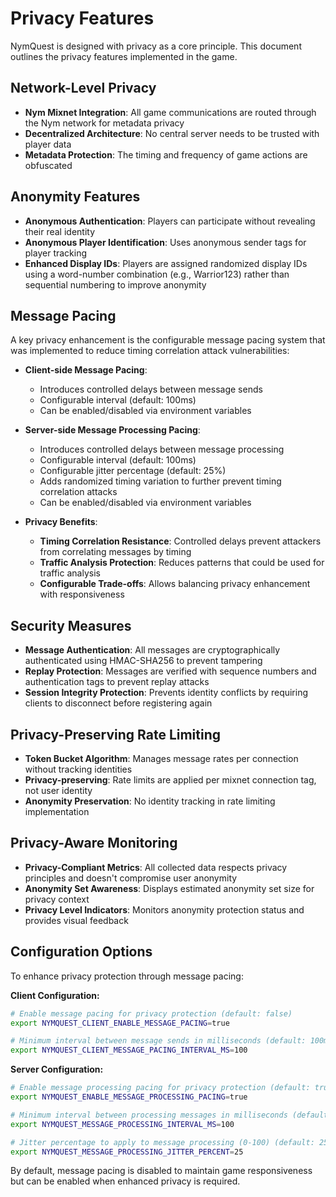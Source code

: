 # Privacy Features

NymQuest is designed with privacy as a core principle. This document outlines the privacy features implemented in the game.

## Network-Level Privacy

- **Nym Mixnet Integration**: All game communications are routed through the Nym network for metadata privacy
- **Decentralized Architecture**: No central server needs to be trusted with player data
- **Metadata Protection**: The timing and frequency of game actions are obfuscated

## Anonymity Features

- **Anonymous Authentication**: Players can participate without revealing their real identity
- **Anonymous Player Identification**: Uses anonymous sender tags for player tracking
- **Enhanced Display IDs**: Players are assigned randomized display IDs using a word-number combination (e.g., Warrior123) rather than sequential numbering to improve anonymity

## Message Pacing

A key privacy enhancement is the configurable message pacing system that was implemented to reduce timing correlation attack vulnerabilities:

- **Client-side Message Pacing**: 
  - Introduces controlled delays between message sends
  - Configurable interval (default: 100ms)
  - Can be enabled/disabled via environment variables

- **Server-side Message Processing Pacing**:
  - Introduces controlled delays between message processing
  - Configurable interval (default: 100ms)
  - Configurable jitter percentage (default: 25%)
  - Adds randomized timing variation to further prevent timing correlation attacks
  - Can be enabled/disabled via environment variables

- **Privacy Benefits**:
  - **Timing Correlation Resistance**: Controlled delays prevent attackers from correlating messages by timing
  - **Traffic Analysis Protection**: Reduces patterns that could be used for traffic analysis
  - **Configurable Trade-offs**: Allows balancing privacy enhancement with responsiveness

## Security Measures

- **Message Authentication**: All messages are cryptographically authenticated using HMAC-SHA256 to prevent tampering
- **Replay Protection**: Messages are verified with sequence numbers and authentication tags to prevent replay attacks
- **Session Integrity Protection**: Prevents identity conflicts by requiring clients to disconnect before registering again

## Privacy-Preserving Rate Limiting

- **Token Bucket Algorithm**: Manages message rates per connection without tracking identities
- **Privacy-preserving**: Rate limits are applied per mixnet connection tag, not user identity
- **Anonymity Preservation**: No identity tracking in rate limiting implementation

## Privacy-Aware Monitoring

- **Privacy-Compliant Metrics**: All collected data respects privacy principles and doesn't compromise user anonymity
- **Anonymity Set Awareness**: Displays estimated anonymity set size for privacy context
- **Privacy Level Indicators**: Monitors anonymity protection status and provides visual feedback

## Configuration Options

To enhance privacy protection through message pacing:

**Client Configuration:**
```bash
# Enable message pacing for privacy protection (default: false)
export NYMQUEST_CLIENT_ENABLE_MESSAGE_PACING=true

# Minimum interval between message sends in milliseconds (default: 100ms)
export NYMQUEST_CLIENT_MESSAGE_PACING_INTERVAL_MS=100
```

**Server Configuration:**
```bash
# Enable message processing pacing for privacy protection (default: true)
export NYMQUEST_ENABLE_MESSAGE_PROCESSING_PACING=true

# Minimum interval between processing messages in milliseconds (default: 100ms)
export NYMQUEST_MESSAGE_PROCESSING_INTERVAL_MS=100

# Jitter percentage to apply to message processing (0-100) (default: 25)
export NYMQUEST_MESSAGE_PROCESSING_JITTER_PERCENT=25
```

By default, message pacing is disabled to maintain game responsiveness but can be enabled when enhanced privacy is required.
